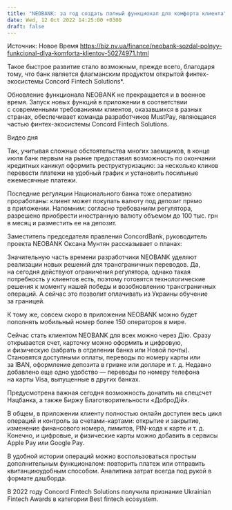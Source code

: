 ```yaml
---
title: "NEOBANK: за год создать полный функционал для комфорта клиента"
date: Wed, 12 Oct 2022 14:25:00 +0300
draft: false
---
```

Источник: Новое Время https://biz.nv.ua/finance/neobank-sozdal-polnyy-funkcional-dlya-komforta-klientov-50274971.html


 Такое быстрое развитие стало возможным, прежде всего, благодаря тому, что банк является флагманским продуктом открытой финтех-экосистемы Concord Fintech Solutions*.

 Обновление функционала NEOBANK не прекращается и в военное время. Запуск новых функций в приложении в соответствии с современными требованиями клиентов, оказавшихся в разных странах, обеспечивает команда разработчиков MustPay, являющаяся частью финтех-экосистемы Concord Fintech Solutions.

 Видео дня   

 Так, учитывая сложные обстоятельства многих заемщиков, в конце июля банк первым на рынке предоставил возможность по окончании кредитных каникул оформить реструктуризацию: за несколько кликов перевести платежи на удобный график и установить посильные ежемесячные платежи.

 Последние регуляции Национального банка тоже оперативно проработаны: клиент может покупать валюту под депозит прямо в приложении. Напомним: согласно требованиям регулятора, разрешено приобрести иностранную валюту объемом до 100 тыс. грн в месяц и разместить ее на депозит.

 Заместитель председателя правления ConcordBank, руководитель проекта NEOBANK Оксана Мунтян рассказывает о планах:





 Значительную часть времени разработчики NEOBANK уделяют реализации новых решений для трансграничных переводов. Да, на сегодня действуют ограничения регулятора, однако такая потребность у клиентов есть, поэтому готовятся технологические решения к моменту нашей победы и возобновлению трансграничных операций. А сейчас это позволит оплачивать из Украины обучение за границей.

 К тому же, совсем скоро в приложении NEOBANK можно будет пополнять мобильный номер более 150 операторов в мире.

 Сейчас стать клиентом NEOBANK для всех можно через Дію. Сразу открывается счет, карточку можно оформить и цифровую, и физическую (забрать в отделении банка или Новой почты). Становятся доступными оплаты, переводы по номеру карты или за IBAN, оформление депозита в гривне или долларе и т. д. Недавно добавлено еще одно удобство — переводы по номеру телефона на карты Visa, выпущенные в других банках.

 Предусмотрена важная сегодня возможность донатить на спецсчет Нацбанка, а также Биржу Благотворительности «ДоброДій».

 В общем, в приложении клиенту полностью онлайн доступен весь цикл операций и контроль за счетами-картами: открытие и закрытие, изменение финансового номера, лимитов, PIN-кода к карте и т. д. Конечно, и цифровые, и физические карты можно добавить в сервисы Apple Pay или Google Pay.

 В удобной истории операций можно воспользоваться простым дополнительным функционалом: повторить платеж или отправить квитанцию ​​удобным способом. Аналитика затрат всегда под рукой в ​​формате дашборда.

 В 2022 году Concord Fintech Solutions получила признание Ukrainian Fintech Awards в категории Best fintech ecosystem.

